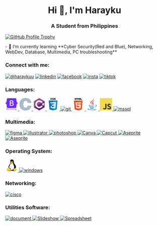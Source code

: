 <h1 align="center">Hi 👋, I'm Harayku</h1>
<h3 align="center">A Student from Philippines</h3>


<p align="left">
    <a href="https://github-profile-trophy.vercel.app/?username=Harayku&theme=onedark">
        <img src="https://github-profile-trophy.vercel.app/?username=Harayku&theme=onedark" alt="GitHub Profile Trophy">
    </a>
</p>
- 🌱 I’m currently learning **Cyber Security(Red and Blue), Networking, WebDev, Database, Multimedia, PC troubleshooting**

<h3 align="left">Connect with me:</h3>
<p align="left">
<a href="https://twitter.com/@haraykuu" target="blank"><img align="center" src="https://raw.githubusercontent.com/rahuldkjain/github-profile-readme-generator/master/src/images/icons/Social/twitter.svg" alt="@haraykuu" height="30" width="40" /></a>
<a href="https://www.linkedin.com/in/jet-angelo-pagaduan-537a3a342/" target="blank"><img align="center" src="https://raw.githubusercontent.com/rahuldkjain/github-profile-readme-generator/master/src/images/icons/Social/linked-in-alt.svg" alt="linkedin" height="30" width="40" /></a>
<a href="https://www.facebook.com/jetangelo.pagaduan" target="blank"><img align="center" src="https://raw.githubusercontent.com/rahuldkjain/github-profile-readme-generator/master/src/images/icons/Social/facebook.svg" alt="facebook" height="30" width="40" /></a>
<a href="https://www.instagram.com/haraykuu/" target="blank"><img align="center" src="https://raw.githubusercontent.com/rahuldkjain/github-profile-readme-generator/master/src/images/icons/Social/instagram.svg" alt="insta" height="30" width="40" /></a>
<a href="https://www.tiktok.com/@harayku04" target="blank"><img align="center" src="https://logodownload.org/wp-content/uploads/2019/08/tiktok-logo-0-1.png" alt="tiktok" height="35" width="45" /></a>
</p>

<h3 align="left">Languages:</h3>
<p align="left"> 
    <a href="https://getbootstrap.com" target="_blank" rel="noreferrer"> 
        <img src="https://raw.githubusercontent.com/devicons/devicon/master/icons/bootstrap/bootstrap-plain-wordmark.svg" alt="bootstrap" width="40" height="40"/> 
    </a> 
    <a href="https://www.cprogramming.com/" target="_blank" rel="noreferrer"> 
        <img src="https://raw.githubusercontent.com/devicons/devicon/master/icons/c/c-original.svg" alt="c" width="40" height="40"/> 
    </a> 
    <a href="https://www.w3schools.com/cs/" target="_blank" rel="noreferrer"> 
        <img src="https://raw.githubusercontent.com/devicons/devicon/master/icons/csharp/csharp-original.svg" alt="csharp" width="40" height="40"/> 
    </a> 
    <a href="https://www.w3schools.com/css/" target="_blank" rel="noreferrer"> 
        <img src="https://raw.githubusercontent.com/devicons/devicon/master/icons/css3/css3-original-wordmark.svg" alt="css3" width="40" height="40"/> 
    </a> 
    <a href="https://git-scm.com/" target="_blank" rel="noreferrer"> 
        <img src="https://www.vectorlogo.zone/logos/git-scm/git-scm-icon.svg" alt="git" width="40" height="40"/> 
    </a> 
    <a href="https://www.w3.org/html/" target="_blank" rel="noreferrer"> 
        <img src="https://raw.githubusercontent.com/devicons/devicon/master/icons/html5/html5-original-wordmark.svg" alt="html5" width="40" height="40"/> 
    </a> 
    <a href="https://www.java.com" target="_blank" rel="noreferrer"> 
        <img src="https://raw.githubusercontent.com/devicons/devicon/master/icons/java/java-original.svg" alt="java" width="40" height="40"/> 
    </a> 
    <a href="https://developer.mozilla.org/en-US/docs/Web/JavaScript" target="_blank" rel="noreferrer"> 
        <img src="https://raw.githubusercontent.com/devicons/devicon/master/icons/javascript/javascript-original.svg" alt="javascript" width="40" height="40"/> 
    </a> 
    <a href="https://www.microsoft.com/en-us/sql-server" target="_blank" rel="noreferrer"> 
        <img src="https://www.svgrepo.com/show/303229/microsoft-sql-server-logo.svg" alt="mssql" width="40" height="40"/> 
    </a> 
</p>

<h3 align="left">Multimedia:</h3>
<p align="left"> 
    <a href="https://www.figma.com/" target="_blank" rel="noreferrer"> 
        <img src="https://www.vectorlogo.zone/logos/figma/figma-icon.svg" alt="figma" width="40" height="40"/> 
    </a> 
    <a href="https://www.adobe.com/in/products/illustrator.html" target="_blank" rel="noreferrer"> 
        <img src="https://www.vectorlogo.zone/logos/adobe_illustrator/adobe_illustrator-icon.svg" alt="illustrator" width="40" height="40"/> 
    </a>
    <a href="https://www.photoshop.com/en" target="_blank" rel="noreferrer"> 
        <img src="https://logodownload.org/wp-content/uploads/2019/10/adobe-photoshop-logo-0.png" alt="photoshop" width="40" height="40"/> 
    </a>
    <a href="https://www.canva.com/" target="_blank" rel="noreferrer"> 
        <img src="https://imgs.search.brave.com/gAmpRkVnmc780FDrCM1Y_kZV6HlXDCp6hj3Is2Rmnik/rs:fit:860:0:0:0/g:ce/aHR0cHM6Ly9mcmVl/bG9nb3BuZy5jb20v/aW1hZ2VzL2FsbF9p/bWcvMTY1NjczMzYz/N2xvZ28tY2FudmEt/cG5nLnBuZw" alt="Canva" width="40" height="40"/> 
    </a> 
    <a href="https://www.capcut.com/tools/desktop-video-editor" target="_blank" rel="noreferrer"> 
        <img src="https://imgs.search.brave.com/voiAustzg0Xc_VlWBdfA__rtDFIB9b6Pe4J92RX1q6k/rs:fit:860:0:0:0/g:ce/aHR0cHM6Ly9mcmVl/bG9nb3BuZy5jb20v/aW1hZ2VzL2FsbF9p/bWcvMTY2NDI4NDgz/NmNhcC1jdXQtbG9n/by1wbmcucG5n" alt="Capcut" width="40" height="40"/> 
    </a> 
    <a href="https://www.aseprite.org/" target="_blank" rel="noreferrer"> 
        <img src="https://imgs.search.brave.com/bbwNaIlOw-N0FF74YHmYwlzHQysXg1yiJAhrqG1M5AY/rs:fit:860:0:0:0/g:ce/aHR0cHM6Ly91cGxv/YWQud2lraW1lZGlh/Lm9yZy93aWtpcGVk/aWEvY29tbW9ucy82/LzY5L0xvZ29fQXNl/cHJpdGUuc3Zn" alt="Aseprite" width="40" height="40"/> 
    </a> 
    <a href="#" target="_blank" rel="noreferrer"> 
        <img src="[https://imgs.search.brave.com/bbwNaIlOw-N0FF74YHmYwlzHQysXg1yiJAhrqG1M5AY/rs:fit:860:0:0:0/g:ce/aHR0cHM6Ly91cGxv/YWQud2lraW1lZGlh/Lm9yZy93aWtpcGVk/aWEvY29tbW9ucy82/LzY5L0xvZ29fQXNl/cHJpdGUuc3Zn](https://freebiesupply.com/logos/laravel-logo-2/)" alt="Aseprite" width="40" height="40"/> 
    </a> 

</p>

<h3 align="left">Operating System:</h3>
<p align="left"> 
    <a href="https://www.linux.org/" target="_blank" rel="noreferrer"> 
        <img src="https://raw.githubusercontent.com/devicons/devicon/master/icons/linux/linux-original.svg" alt="linux" width="40" height="40"/> 
    </a> 
    <a href="https://www.microsoft.com/en-us/windows/?r=1" target="_blank" rel="noreferrer"> 
        <img src="https://www.pngall.com/wp-content/uploads/2/Windows-Logo-PNG-Pic.png" alt="windows" width="40" height="40"/> 
    </a>
</p>

<h3 align="left">Networking:</h3>
<p align="left"> 
    <a href = "https://www.cisco.com/" target = "_blank" rel = "norefferer">
        <img src = "https://upload.wikimedia.org/wikipedia/commons/thumb/0/08/Cisco_logo_blue_2016.svg/2560px-Cisco_logo_blue_2016.svg.png" alt = "cisco" width = "40" height = "40"/>
    </a>
</p>

<h3 align="left">Utilities Software:</h3>
<p align="left"> 
    <a href = "https://www.office.com/" target = "_blank" rel = "norefferer">
        <img src = "https://logos-world.net/wp-content/uploads/2020/03/Microsoft-Word-Logo.png" alt = "document" width = "40" height = "40"/>
    </a>
    <a href = "https://www.office.com/" target = "_blank" rel = "norefferer">
        <img src = "https://imgs.search.brave.com/P-49jpzSDfwTHHD44hMsUp2etb7lImjp7VHeJR7G3SM/rs:fit:860:0:0:0/g:ce/aHR0cHM6Ly9sb2dv/ZG93bmxvYWQub3Jn/L3dwLWNvbnRlbnQv/dXBsb2Fkcy8yMDIw/LzA0L21pY3Jvc29m/dC1wb3dlcnBvaW50/LWxvZ28tMC5wbmc" alt = "Slideshow" width = "40" height = "40"/>
    </a>
    <a href = "https://www.office.com/" target = "_blank" rel = "norefferer">
        <img src = "https://imgs.search.brave.com/4HUDi-VTmEYFZUCDTa6Ci9OBIvVkcmm5xF8_99XXZuk/rs:fit:860:0:0:0/g:ce/aHR0cHM6Ly9sb2dv/ZG93bmxvYWQub3Jn/L3dwLWNvbnRlbnQv/dXBsb2Fkcy8yMDIw/LzA0L2V4Y2VsLWxv/Z28ucG5n" alt = "Spreadsheet" width = "40" height = "40"/>
    </a>
</p>
<!--<p><img align="left" src="https://github-readme-stats.vercel.app/api/top-langs?username=github&show_icons=true&locale=en&layout=compact" alt="github" /></p>

<p>&nbsp;<img align="center" src="https://github-readme-stats.vercel.app/api?username=github&show_icons=true&locale=en" alt="github" /></p>

<p><img align="center" src="https://github-readme-streak-stats.herokuapp.com/?user=github&" alt="github" /></p>-->
